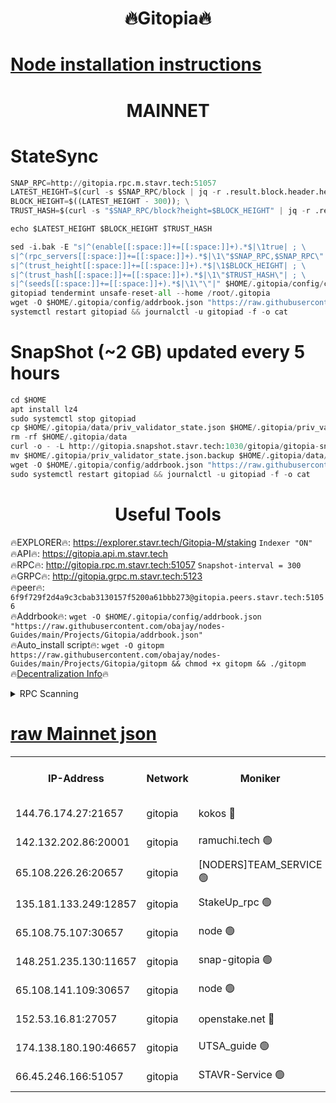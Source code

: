 <h1 align="center"> 🔥Gitopia🔥</h1>

[Node installation instructions](https://github.com/obajay/nodes-Guides/tree/main/Projects/Gitopia)
=

<h1 align="center"> MAINNET</h1>

# StateSync
```python
SNAP_RPC=http://gitopia.rpc.m.stavr.tech:51057
LATEST_HEIGHT=$(curl -s $SNAP_RPC/block | jq -r .result.block.header.height); \
BLOCK_HEIGHT=$((LATEST_HEIGHT - 300)); \
TRUST_HASH=$(curl -s "$SNAP_RPC/block?height=$BLOCK_HEIGHT" | jq -r .result.block_id.hash)

echo $LATEST_HEIGHT $BLOCK_HEIGHT $TRUST_HASH

sed -i.bak -E "s|^(enable[[:space:]]+=[[:space:]]+).*$|\1true| ; \
s|^(rpc_servers[[:space:]]+=[[:space:]]+).*$|\1\"$SNAP_RPC,$SNAP_RPC\"| ; \
s|^(trust_height[[:space:]]+=[[:space:]]+).*$|\1$BLOCK_HEIGHT| ; \
s|^(trust_hash[[:space:]]+=[[:space:]]+).*$|\1\"$TRUST_HASH\"| ; \
s|^(seeds[[:space:]]+=[[:space:]]+).*$|\1\"\"|" $HOME/.gitopia/config/config.toml
gitopiad tendermint unsafe-reset-all --home /root/.gitopia
wget -O $HOME/.gitopia/config/addrbook.json "https://raw.githubusercontent.com/obajay/nodes-Guides/main/Projects/Gitopia/addrbook.json"
systemctl restart gitopiad && journalctl -u gitopiad -f -o cat
```
# SnapShot (~2 GB) updated every 5 hours
```python
cd $HOME
apt install lz4
sudo systemctl stop gitopiad
cp $HOME/.gitopia/data/priv_validator_state.json $HOME/.gitopia/priv_validator_state.json.backup
rm -rf $HOME/.gitopia/data
curl -o - -L http://gitopia.snapshot.stavr.tech:1030/gitopia/gitopia-snap.tar.lz4 | lz4 -c -d - | tar -x -C $HOME/.gitopia --strip-components 2
mv $HOME/.gitopia/priv_validator_state.json.backup $HOME/.gitopia/data/priv_validator_state.json
wget -O $HOME/.gitopia/config/addrbook.json "https://raw.githubusercontent.com/obajay/nodes-Guides/main/Projects/Gitopia/addrbook.json"
sudo systemctl restart gitopiad && journalctl -u gitopiad -f -o cat
```
 <h1 align="center"> Useful Tools</h1>

🔥EXPLORER🔥:      https://explorer.stavr.tech/Gitopia-M/staking  `Indexer "ON"` \
🔥API🔥: 			 		 https://gitopia.api.m.stavr.tech \
🔥RPC🔥:           http://gitopia.rpc.m.stavr.tech:51057              `Snapshot-interval = 300` \
🔥GRPC🔥:          http://gitopia.grpc.m.stavr.tech:5123 \
🔥peer🔥:					 `6f9f729f2d4a9c3cbab3130157f5200a61bbb273@gitopia.peers.stavr.tech:51056` \
🔥Addrbook🔥:    ```wget -O $HOME/.gitopia/config/addrbook.json "https://raw.githubusercontent.com/obajay/nodes-Guides/main/Projects/Gitopia/addrbook.json"``` \
🔥Auto_install script🔥: ```wget -O gitopm https://raw.githubusercontent.com/obajay/nodes-Guides/main/Projects/Gitopia/gitopm && chmod +x gitopm && ./gitopm``` \
🔥[Decentralization Info](https://github.com/obajay/StateSync-snapshots/tree/main/Projects/Gitopia/Decentralization)🔥

<details>
<summary>RPC Scanning</summary>

<h2 align="center"> We scan nodes in real time every 4 hours. And we provide the final result of RPC endpoints.
We cannot influence the operation of these nodes in any way. </h2>


```python
If Voting Power is higher than 0 --> then the Node is a validator of the network and may be subject to attack and be a potential threat to the chain.
```
```python
We marked such validators with a red symbol
```

</details>

[raw Mainnet json](https://rpc-check.gitopm.stavr.tech/gitopm/rpc-gitopm-result.json)
=

<table><tr><th>IP-Address</th><th>Network</th><th>Moniker</th><th>Latest Block Height</th><th>Earliest Block Height</th><th>Catching Up</th><th>Tx Index</th><th>Voting Power</th><th>Scan Time</th></tr><tr><td>144.76.174.27:21657</td><td>gitopia</td><td>kokos 🔴</td><td>11235824</td><td>6071990</td><td>False</td><td>off</td><td>936374</td><td>2023-12-26T04:58:22.000086695UTC</td></tr><tr><td>142.132.202.86:20001</td><td>gitopia</td><td>ramuchi.tech 🟢</td><td>11235822</td><td>6548337</td><td>False</td><td>on</td><td>0</td><td>2023-12-26T04:58:19.308893229UTC</td></tr><tr><td>65.108.226.26:20657</td><td>gitopia</td><td>[NODERS]TEAM_SERVICE 🟢</td><td>11235832</td><td>6846001</td><td>False</td><td>on</td><td>0</td><td>2023-12-26T04:58:39.229275667UTC</td></tr><tr><td>135.181.133.249:12857</td><td>gitopia</td><td>StakeUp_rpc 🟢</td><td>11235822</td><td>8010001</td><td>False</td><td>on</td><td>0</td><td>2023-12-26T04:58:19.670446235UTC</td></tr><tr><td>65.108.75.107:30657</td><td>gitopia</td><td>node 🟢</td><td>11235826</td><td>8802845</td><td>False</td><td>on</td><td>0</td><td>2023-12-26T04:58:30.543783878UTC</td></tr><tr><td>148.251.235.130:11657</td><td>gitopia</td><td>snap-gitopia 🟢</td><td>11235821</td><td>9516001</td><td>False</td><td>on</td><td>0</td><td>2023-12-26T04:58:16.982383378UTC</td></tr><tr><td>65.108.141.109:30657</td><td>gitopia</td><td>node 🟢</td><td>11235820</td><td>10145845</td><td>False</td><td>on</td><td>0</td><td>2023-12-26T04:58:16.687952737UTC</td></tr><tr><td>152.53.16.81:27057</td><td>gitopia</td><td>openstake.net 🔴</td><td>11235799</td><td>10455001</td><td>False</td><td>off</td><td>5895</td><td>2023-12-26T04:57:42.100536573UTC</td></tr><tr><td>174.138.180.190:46657</td><td>gitopia</td><td>UTSA_guide 🟢</td><td>11235807</td><td>11194706</td><td>False</td><td>on</td><td>0</td><td>2023-12-26T04:57:53.289499917UTC</td></tr><tr><td>66.45.246.166:51057</td><td>gitopia</td><td>STAVR-Service 🟢</td><td>11235779</td><td>11232001</td><td>False</td><td>on</td><td>0</td><td>2023-12-26T04:57:59.973783045UTC</td></tr></table>
